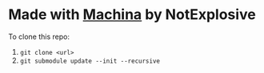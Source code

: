 # Made with [Machina](https://github.com/notexplosive/machina) by NotExplosive

To clone this repo:

1. `git clone <url>`
2. `git submodule update --init --recursive`
